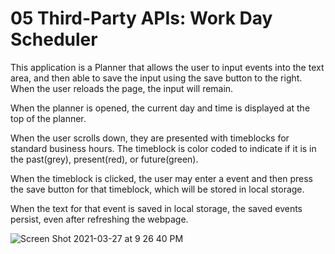 # 05 Third-Party APIs: Work Day Scheduler

This application is a Planner that allows the user to input events into the text area, and then able to save the input using the save button to the right. When the user reloads the page, the input will remain.

When the planner is opened, the current day and time is displayed at the top of the planner.

When the user scrolls down, they are presented with timeblocks for standard business hours. The timeblock is color coded to indicate if it is in the past(grey), present(red), or future(green). 

When the timeblock is clicked, the user may enter a event and then press the save button for that timeblock, which will be stored in local storage.

When the text for that event is saved in local storage, the saved events persist, even after refreshing the webpage.

![Screen Shot 2021-03-27 at 9 26 40 PM](https://user-images.githubusercontent.com/76915726/112739558-303fcb00-8f43-11eb-93a0-deff7b45fc0f.png)
